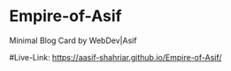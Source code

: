# Empire-of-Asif
Minimal Blog Card by WebDev|Asif


#Live-Link: https://aasif-shahriar.github.io/Empire-of-Asif/
